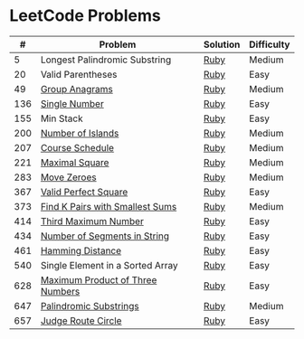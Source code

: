 # LeetCode Problems

| #   | Problem                                 | Solution     | Difficulty |
| --- | --------------------------------------- | ------------ | ---------- |
| 5   | Longest Palindromic Substring           | [Ruby][s5]   | Medium     |
| 20  | Valid Parentheses                       | [Ruby][s20]  | Easy       |
| 49  | [Group Anagrams][q49]                   | [Ruby][s49]  | Medium     |
| 136 | [Single Number][q136]                   | [Ruby][s136] | Easy       |
| 155 | Min Stack                               | [Ruby][s155] | Easy       |
| 200 | [Number of Islands][q200]               | [Ruby][s200] | Medium     |
| 207 | [Course Schedule][q207]                 | [Ruby][s207] | Medium     |
| 221 | [Maximal Square][q221]                  | [Ruby][s221] | Medium     |
| 283 | [Move Zeroes][q283]                     | [Ruby][s283] | Medium     |
| 367 | [Valid Perfect Square][q367]            | [Ruby][s367] | Easy       |
| 373 | [Find K Pairs with Smallest Sums][q373] | [Ruby][s373] | Medium     |
| 414 | [Third Maximum Number][q414]            | [Ruby][s414] | Easy       |
| 434 | [ Number of Segments in String][q434]   | [Ruby][s434] | Easy       |
| 461 | [Hamming Distance][q461]                | [Ruby][s461] | Easy       |
| 540 | Single Element in a Sorted Array        | [Ruby][s540] | Easy       |
| 628 | [Maximum Product of Three Numbers][q628]| [Ruby][s628] | Easy       |
| 647 | [Palindromic Substrings][q647]          | [Ruby][s647] | Medium     |
| 657 | [Judge Route Circle][q657]              | [Ruby][s657] | Easy       |

[q49]:https://leetcode.com/problems/group-anagrams/description/
[q136]:https://leetcode.com/problems/single-number/description/
[q200]:https://leetcode.com/problems/number-of-islands/description/
[q207]:https://leetcode.com/problems/course-schedule/description/
[q221]:https://leetcode.com/problems/maximal-square/description/
[q283]:https://leetcode.com/problems/move-zeroes/description/
[q367]:https://leetcode.com/problems/valid-perfect-square/description/
[q373]:https://leetcode.com/problems/find-k-pairs-with-smallest-sums/description/
[q414]:https://leetcode.com/problems/third-maximum-number/description/
[q434]:https://leetcode.com/problems/number-of-segments-in-a-string/description/
[q461]:https://leetcode.com/problems/hamming-distance/description/
[q628]:https://leetcode.com/problems/maximum-product-of-three-numbers/description/
[q647]:https://leetcode.com/problems/palindromic-substrings/description/
[q657]:https://leetcode.com/problems/judge-route-circle/description/

[s5]:./longest_palindromic_substring.rb
[s20]:./valid_parentheses.rb
[s49]:./group_anagrams.rb
[s136]:./single_number.rb
[s155]:./min_stack.rb
[s200]:./number_of_islands.rb
[s207]:./course_schedule.rb
[s221]:./maximal_square.rb
[s283]:./move_zeroes.rb
[s367]:./valid_perfect_square.rb
[s373]:./k_pairs_smallest_sums.rb
[s414]:./third_maximum_number.rb
[s434]:./number_segments_in_string.rb
[s461]:./hamming_distance.rb
[s540]:./single_element_sorted_array.rb
[s628]:./max_product_of_three_numbers.rb
[s647]:./palindromic_substrings.rb
[s657]:./judge_route_circle.rb
